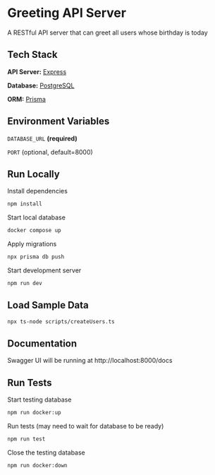 # Greeting API Server

A RESTful API server that can greet all users whose birthday is today

## Tech Stack

**API Server:** [Express](https://expressjs.com)

**Database:** [PostgreSQL](https://www.postgresql.org)

**ORM:** [Prisma](https://www.prisma.io)

## Environment Variables

`DATABASE_URL` **(required)**

`PORT` (optional, default=8000)

## Run Locally

Install dependencies

```bash
npm install
```

Start local database

```bash
docker compose up
```

Apply migrations

```bash
npx prisma db push
```

Start development server

```bash
npm run dev
```

## Load Sample Data

```bash
npx ts-node scripts/createUsers.ts
```

## Documentation

Swagger UI will be running at http://localhost:8000/docs

## Run Tests

Start testing database

```bash
npm run docker:up
```

Run tests (may need to wait for database to be ready)

```bash
npm run test
```

Close the testing database

```bash
npm run docker:down
```
